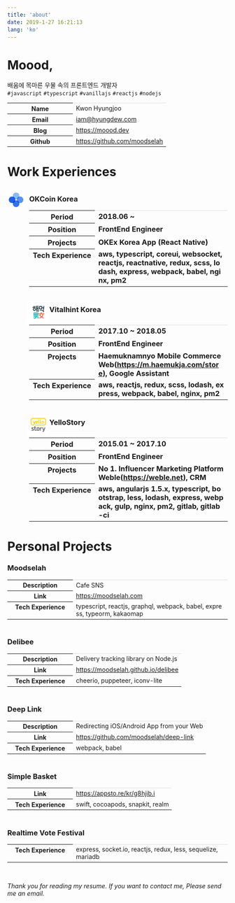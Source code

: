 ```yaml
---
title: 'about'
date: 2019-1-27 16:21:13
lang: 'ko'
---
```


# Moood,

배움에 목마른 우물 속의 프론트엔드 개발자  
`#javascript` `#typescript` `#vanillajs` `#reactjs` `#nodejs`

<table>
<colgroup>
    <col width="150px" />
    <col />
</colgroup>
<tr style="border-top: 1px solid hsla(0,0%,0%,0.12);">
    <th>Name</th>
    <td>Kwon Hyungjoo</td>
</tr>
<tr>
    <th>Email</th>
    <td><a href="mailto:iam@hyungdew.com">iam@hyungdew.com</a></td>
</tr>
<tr>
    <th>Blog</th>
    <td><a href="https://moood.dev">https://moood.dev</a></td>
</tr>
<tr>
    <th>Github</th>
    <td><a href="https://github.com/moodselah" target="_blank">https://github.com/moodselah</a></td>
</tr>
</table>

<h1 style="margin-bottom: 1.7rem;">Work Experiences</h1>

<div style="margin-left: 0px; width: 40px; float: left">
    <img src="./images/okex.jpg">
</div>
<h3 style="margin-top: 2.2rem; margin-bottom: 1.6rem; padding-left: 50px;">OKCoin Korea</span>

<table>
<colgroup>
    <col width="150px" />
    <col />
</colgroup>
<tr style="border-top: 1px solid hsla(0,0%,0%,0.12);">
    <th>Period</th>
    <td>2018.06 ~ </td>
</tr>
<tr>
    <th>Position</th>
    <td>FrontEnd Engineer</td>
</tr>
<tr>
    <th style="vertical-align: top">Projects</th>
    <td style="word-break: break-all">OKEx Korea App (React Native)</td>
</tr>
<tr>
    <th style="vertical-align: top">Tech Experience</th>
    <td style="word-break: break-all">aws, typescript, coreui, websocket, reactjs, reactnative, redux, scss, lodash, express, webpack, babel, nginx, pm2</td>
</tr>
</table>

<div style="margin-left: -4px; margin-top: 1rem; width: 50px; float: left">
    <img src="./images/haemuk.jpg">
</div>
<h3 style="margin-top: 2.6rem; margin-bottom: 1.6rem; padding-left: 50px;">Vitalhint Korea</span>

<table>
<colgroup>
    <col width="150px" />
    <col />
</colgroup>
<tr style="border-top: 1px solid hsla(0,0%,0%,0.12);">
    <th>Period</th>
    <td>2017.10 ~ 2018.05</td>
</tr>
<tr>
    <th>Position</th>
    <td>FrontEnd Engineer</td>
</tr>
<tr>
    <th style="vertical-align: top">Projects</th>
    <td style="word-break: break-all">Haemuknamnyo Mobile Commerce Web(<a href="https://m.haemukja.com/store" target="_blank">https://m.haemukja.com/store</a>), Google Assistant</td>
</tr>
<tr>
    <th style="vertical-align: top">Tech Experience</th>
    <td style="word-break: break-all">aws, reactjs, redux, scss, lodash, express, webpack, babel, nginx, pm2</td>
</tr>
</table>

<div style="margin-left: -4px; margin-top: 1rem; width: 50px; float: left">
    <img src="./images/yellostory.jpg">
</div>
<h3 style="margin-top: 2.6rem; margin-bottom: 1.6rem; padding-left: 50px;">YelloStory</span>

<table>
<colgroup>
    <col width="150px" />
    <col />
</colgroup>
<tr style="border-top: 1px solid hsla(0,0%,0%,0.12);">
    <th>Period</th>
    <td>2015.01 ~ 2017.10</td>
</tr>
<tr>
    <th>Position</th>
    <td>FrontEnd Engineer</td>
</tr>
<tr>
    <th style="vertical-align: top">Projects</th>
    <td style="word-break: break-all">No 1. Influencer Marketing Platform Weble(<a href="https://weble.net" target="_blank">https://weble.net</a>), CRM</td>
</tr>
<tr>
    <th style="vertical-align: top">Tech Experience</th>
    <td style="word-break: break-all">aws, angularjs 1.5.x, typescript, bootstrap, less, lodash, express, webpack, gulp, nginx, pm2, gitlab, gitlab-ci</td>
</tr>
</table>

# Personal Projects

### Moodselah

<table style="margin-bottom: 2.6rem">
<colgroup>
    <col width="150px" />
    <col />
</colgroup>
<tr style="border-top: 1px solid hsla(0,0%,0%,0.12);">
    <th>Description</th>
    <td>Cafe SNS</td>
</tr>
<tr>
    <th>Link</th>
    <td style="word-break: break-all"><a href="https://moodselah.com" target="_blank">https://moodselah.com</a></td>
</tr>
<tr>
    <th style="vertical-align: top">Tech Experience</th>
    <td style="word-break: break-all">typescript, reactjs, graphql, webpack, babel, express, typeorm, kakaomap</td>
</tr>
</table>

### Delibee

<table style="margin-bottom: 2.6rem">
<colgroup>
    <col width="150px" />
    <col />
</colgroup>
<tr style="border-top: 1px solid hsla(0,0%,0%,0.12);">
    <th>Description</th>
    <td>Delivery tracking library on Node.js</td>
</tr>
<tr>
    <th>Link</th>
    <td style="word-break: break-all"><a href="https://moodselah.github.io/delibee" target="_blank">https://moodselah.github.io/delibee</a></td>
</tr>
<tr>
    <th style="vertical-align: top">Tech Experience</th>
    <td style="word-break: break-all">cheerio, puppeteer, iconv-lite</td>
</tr>
</table>

### Deep Link

<table style="margin-bottom: 2.6rem">
<colgroup>
    <col width="150px" />
    <col />
</colgroup>
<tr style="border-top: 1px solid hsla(0,0%,0%,0.12);">
    <th>Description</th>
    <td>Redirecting iOS/Android App from your Web</td>
</tr>
<tr>
    <th>Link</th>
    <td style="word-break: break-all"><a href="https://github.com/moodselah/deep-link" target="_blank">https://github.com/moodselah/deep-link</a></td>
</tr>
<tr>
    <th style="vertical-align: top">Tech Experience</th>
    <td style="word-break: break-all">webpack, babel</td>
</tr>
</table>

### Simple Basket

<table style="margin-bottom: 2.6rem">
<colgroup>
    <col width="150px" />
    <col />
</colgroup>
<tr style="border-top: 1px solid hsla(0,0%,0%,0.12);">
    <th>Link</th>
    <td style="word-break: break-all"><a href="https://appsto.re/kr/g8hjib.i" target="_blank">https://appsto.re/kr/g8hjib.i</a></td>
</tr>
<tr>
    <th style="vertical-align: top">Tech Experience</th>
    <td style="word-break: break-all">swift, cocoapods, snapkit, realm</td>
</tr>
</table>

### Realtime Vote Festival

<table>
<colgroup>
    <col width="150px" />
    <col />
</colgroup>
<tr style="border-top: 1px solid hsla(0,0%,0%,0.12);">
    <th style="vertical-align: top">Tech Experience</th>
    <td style="word-break: break-all">express, socket.io, reactjs, redux, less, sequelize, mariadb</td>
</tr>
</table>
<br>

_Thank you for reading my resume. If you want to contact me, Please send me an email._
